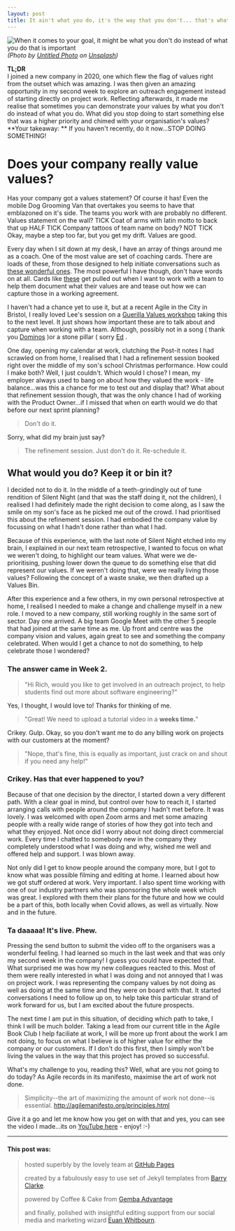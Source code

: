 ```yaml
---
layout: post  
title: It ain't what you do, it's the way that you don't... that's what values are!  
---  
```


![When it comes to your goal, it might be what you don't do instead of what you do that is important](https://richardfreeman.me.uk/images/not-what-you-do-what-you-dont.png)  
 *(Photo by [Untitled Photo](https://unsplash.com/@untitledphoto?utm_source=unsplash&utm_medium=referral&utm_content=creditCopyText) on [Unsplash](https://unsplash.com/s/photos/stop-sign?utm_source=unsplash&utm_medium=referral&utm_content=creditCopyText))*  
  

**TL;DR**  
I joined a new company in 2020, one which flew the flag of values right from the outset which was amazing. I was then given an amazing opportunity in my second week to explore an outreach engagement instead of starting directly on project work. Reflecting afterwards, it made me realise that sometimes you can demonstrate your values by what you don't do instead of what you do. What did you stop doing to start something else that was a higher priority and chimed with your organisation's values?  **Your takeaway: ** If you haven't recently, do it now...STOP DOING SOMETHING!  
  

# Does your company really value values?  

Has your company got a values statement? Of course it has! Even the mobile Dog Grooming Van that overtakes you seems to have that emblazoned on it's side. The teams you work with are probably no different. Values statement on the wall? TICK Coat of arms with latin motto to back that up HALF TICK Company tattoos of team name on body? NOT TICK Okay, maybe a step too far, but you get my drift. Values are good.   
  
Every day when I sit down at my desk, I have an array of things around me as a coach. One of the most value are set of coaching cards. There are loads of these, from those designed to help initiate conversations such as [these wonderful ones](https://www.crisp.se/bocker-och-produkter/jimmy-cards, "Jimmy Cards are good for coaching teams and individuals. Get some now!"). The most powerful I have though, don't have words on at all. Cards like [these](https://www.innerspiration.co.uk/cards, "Some great picture cards designed by my friend Kathryn") get pulled out when I want to work with a team to help them document what their values are and tease out how we can capture those in a working agreement.  
  
I haven't had a chance yet to use it, but at a recent Agile in the City in Bristol, I really loved Lee's session on a [Guerilla Values workshop](https://agileinthecity.net/2018/bristol/sessions/index.php?session=4, "Find out more about Lee's great workshop here") taking this to the next level. It just shows how important these are to talk about and capture when working with a team. Although, possibly not in a song ( thank you [Dominos](https://www.youtube.com/watch?v=IuFsi1JYvRc, "Yep, Dominos actually have a song") )or a stone pillar ( sorry [Ed](https://www.theguardian.com/news/2015/dec/22/the-ed-stone-ed-milibands-monumental-folly-labour-election-limestone, "Where did that Labour stone pillar go?") .  
  
One day, opening my calendar at work, clutching the Post-it notes I had scrawled on from home, I realised that I had a refinement session booked right over the middle of my son's school Christmas performance. How could I make both? Well, I just couldn't. Which would I chose? I mean, my employer always used to bang on about how they valued the work - life balance...was this a chance for me to test out and display that? What about that refinement session though, that was the only chance I had of working with the Product Owner...if I missed that when on earth would we do that before our next sprint planning?  
  
> Don't do it.  
  
Sorry, what did my brain just say?  
  
> The refinement session. Just don't do it. Re-schedule it.  

## What would you do? Keep it or bin it?  
  
I decided not to do it. In the middle of a teeth-grindingly out of tune rendition of Silent Night (and that was the staff doing it, not the children), I realised I had definitely made the right decision to come along, as I saw the smile on my son's face as he picked me out of the crowd. I had prioritised this about the refinement session. I had embodied the company value by focussing on what I hadn't done rather than what I had.   
  
Because of this experience, with the last note of Silent Night etched into my brain, I explained in our next team retrospective, I wanted to focus on what we weren't doing, to highlight our team values. What were we de-prioritising, pushing lower down the queue to do something else that did represent our values. If we weren't doing that, were we really living those values? Following the concept of a waste snake, we then drafted up a Values Bin.   
  
After this experience and a few others, in my own personal retrospective at home, I realised I needed to make a change and challenge myself in a new role. I moved to a new company, still working roughly in the same sort of sector. Day one arrived. A big team Google Meet with the other 5 people that had joined at the same time as me. Up front and centre was the company vision and values, again great to see and something the company celebrated. When would I get a chance to not do something, to help celebrate those I wondered?  
  
### The answer came in Week 2.   
  
> "Hi Rich, would you like to get involved in an outreach project, to help students find out more about software engineering?"  
  
Yes, I thought, I would love to! Thanks for thinking of me.  

> "Great! We need to upload a tutorial video in a **weeks time.**"  

Crikey. Gulp. Okay, so you don't want me to do any billing work on projects with our customers at the moment?  
 
> "Nope, that's fine, this is equally as important, just crack on and shout if you need any help!"  

### Crikey. Has that ever happened to you?  

Because of that one decision by the director, I started down a very different path. With a clear goal in mind, but control over how to reach it, I started arranging calls with people around the company I hadn't met before. It was lovely. I was welcomed with open Zoom arms and met some amazing people with a really wide range of stories of how they got into tech and what they enjoyed. Not once did I worry about not doing direct commercial work. Every time I chatted to somebody new in the company they completely understood what I was doing and why, wished me well and offered help and support. I was blown away.  

Not only did I get to know people around the company more, but I got to know what was possible filming and editing at home. I learned about how we got stuff ordered at work. Very important. I also spent time working with one of our industry partners who was sponsoring the whole week which was great. I explored with them their plans for the future and how we could be a part of this, both locally when Covid allows, as well as virtually. Now and in the future.  

### Ta daaaaa! It's live. Phew.   

Pressing the send button to submit the video off to the organisers was a wonderful feeling. I had learned so much in the last week and that was only my second week in the company! I guess you could have expected that. What surprised me was how my new colleagues reacted to this. Most of them were really interested in what I was doing and not annoyed that I was on project work. I was representing the company values by not doing as well as doing at the same time and they were on board with that. It started conversations I need to follow up on, to help take this particular strand of work forward for us, but I am excited about the future prospects.  

The next time I am put in this situation, of deciding which path to take, I think I will be much bolder. Taking a lead from our current title in the Agile Book Club I help faciliate at work, I will be more up front about the work I am not doing, to focus on what I believe is of higher value for either the company or our customers. If I don't do this first, then I simply won't be living the values in the way that this project has proved so successful.  
  
What's my challenge to you, reading this? Well, what are you not going to do today? As Agile records in its manifesto, maximise the art of work not done.  

> Simplicity--the art of maximizing the amount  of work not done--is  
> essential. http://agilemanifesto.org/principles.html  
  
Give it a go and let me know how you get on with that and yes, you can see the video I made...its on [YouTube here](https://www.youtube.com/watch?v=DQA5SNjPVOc, "Watch how you can use Google AI and their vision kit to help you travel the world") - enjoy! :-)  
  
***

#### This post was:
> 
> hosted superbly by the lovely team at [GitHub Pages](https://pages.github.com/)
> 
> created by a fabulously easy to use set of Jekyll templates from [Barry Clarke](https://www.jekyllnow.com/ "Check out the live demo of the Jekyll now theme from Barry here with examples of text to use").
> 
> powered by Coffee & Cake from [Gemba Advantage](https://www.gembaadvantage.com "the lovely people who bravely employ me as an Agile Coach working with Public Sector customers across the UK") 
> 
> and finally, polished with insightful editing support from our social media and marketing wizard [Euan Whitbourn](https://www.linkedin.com/in/euan-whitbourn-117332170/ "our amazing social media and marketing whizz kid").
<!--stackedit_data:
eyJoaXN0b3J5IjpbMTEyODkyOTI2MCwxMzk4MzEyNDUxLDQ0Mz
UwMjUxM119
-->